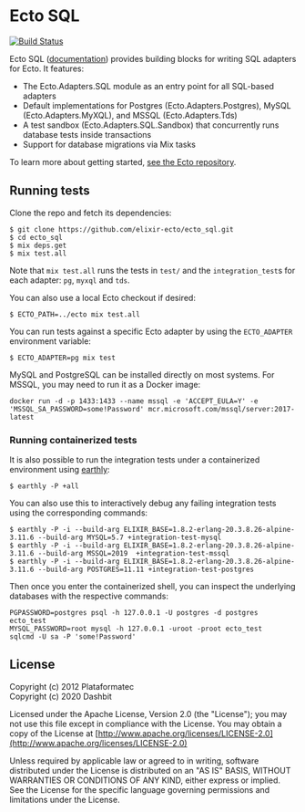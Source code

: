 Ecto SQL
=========

[![Build Status](https://github.com/elixir-ecto/ecto_sql/workflows/CI/badge.svg)](https://github.com/elixir-ecto/ecto_sql/actions)

Ecto SQL ([documentation](https://hexdocs.pm/ecto_sql)) provides building blocks for writing SQL adapters for Ecto. It features:

  * The Ecto.Adapters.SQL module as an entry point for all SQL-based adapters
  * Default implementations for Postgres (Ecto.Adapters.Postgres), MySQL (Ecto.Adapters.MyXQL), and MSSQL (Ecto.Adapters.Tds)
  * A test sandbox (Ecto.Adapters.SQL.Sandbox) that concurrently runs database tests inside transactions
  * Support for database migrations via Mix tasks

To learn more about getting started, [see the Ecto repository](https://github.com/elixir-ecto/ecto).

## Running tests

Clone the repo and fetch its dependencies:

    $ git clone https://github.com/elixir-ecto/ecto_sql.git
    $ cd ecto_sql
    $ mix deps.get
    $ mix test.all

Note that `mix test.all` runs the tests in `test/` and the `integration_test`s for each adapter: `pg`, `myxql` and `tds`.

You can also use a local Ecto checkout if desired:

    $ ECTO_PATH=../ecto mix test.all

You can run tests against a specific Ecto adapter by using the `ECTO_ADAPTER` environment variable:

    $ ECTO_ADAPTER=pg mix test

MySQL and PostgreSQL can be installed directly on most systems. For MSSQL, you may need to run it as a Docker image:

    docker run -d -p 1433:1433 --name mssql -e 'ACCEPT_EULA=Y' -e 'MSSQL_SA_PASSWORD=some!Password' mcr.microsoft.com/mssql/server:2017-latest

### Running containerized tests

It is also possible to run the integration tests under a containerized environment using [earthly](https://earthly.dev/get-earthly):

    $ earthly -P +all

You can also use this to interactively debug any failing integration tests using the corresponding commands:

    $ earthly -P -i --build-arg ELIXIR_BASE=1.8.2-erlang-20.3.8.26-alpine-3.11.6 --build-arg MYSQL=5.7 +integration-test-mysql
    $ earthly -P -i --build-arg ELIXIR_BASE=1.8.2-erlang-20.3.8.26-alpine-3.11.6 --build-arg MSSQL=2019  +integration-test-mssql
    $ earthly -P -i --build-arg ELIXIR_BASE=1.8.2-erlang-20.3.8.26-alpine-3.11.6 --build-arg POSTGRES=11.11 +integration-test-postgres

Then once you enter the containerized shell, you can inspect the underlying databases with the respective commands:

    PGPASSWORD=postgres psql -h 127.0.0.1 -U postgres -d postgres ecto_test
    MYSQL_PASSWORD=root mysql -h 127.0.0.1 -uroot -proot ecto_test
    sqlcmd -U sa -P 'some!Password'

## License

Copyright (c) 2012 Plataformatec \
Copyright (c) 2020 Dashbit

Licensed under the Apache License, Version 2.0 (the "License");
you may not use this file except in compliance with the License.
You may obtain a copy of the License at [http://www.apache.org/licenses/LICENSE-2.0](http://www.apache.org/licenses/LICENSE-2.0)

Unless required by applicable law or agreed to in writing, software
distributed under the License is distributed on an "AS IS" BASIS,
WITHOUT WARRANTIES OR CONDITIONS OF ANY KIND, either express or implied.
See the License for the specific language governing permissions and
limitations under the License.
